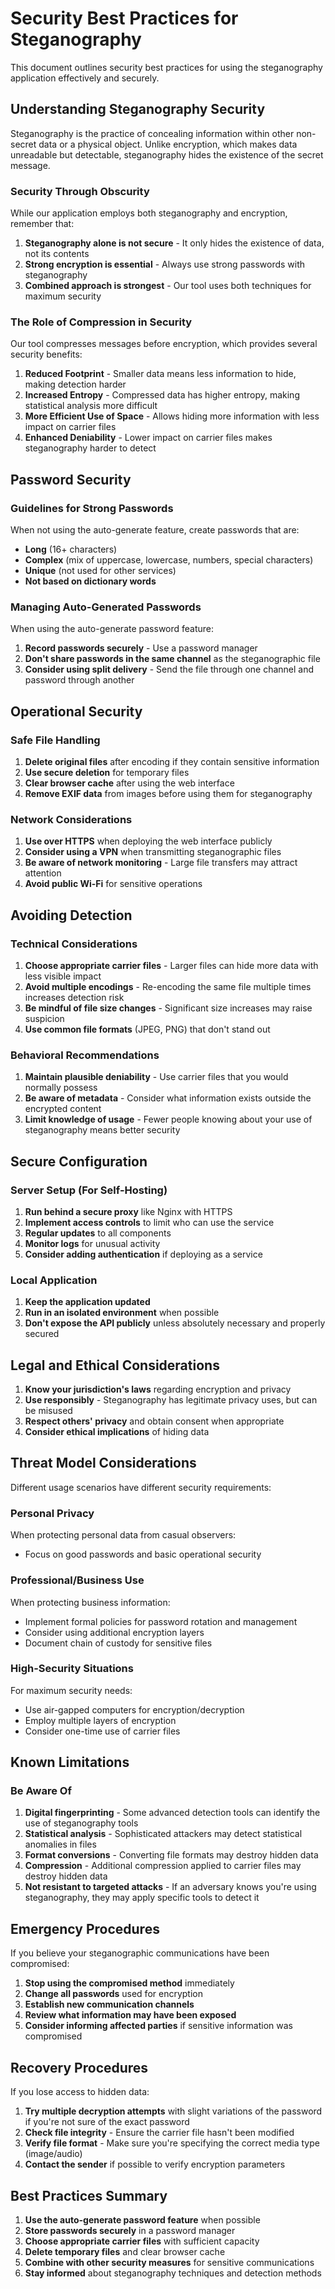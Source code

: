 # Security Best Practices for Steganography

This document outlines security best practices for using the steganography application effectively and securely.

## Understanding Steganography Security

Steganography is the practice of concealing information within other non-secret data or a physical object. Unlike encryption, which makes data unreadable but detectable, steganography hides the existence of the secret message.

### Security Through Obscurity

While our application employs both steganography and encryption, remember that:

1. **Steganography alone is not secure** - It only hides the existence of data, not its contents
2. **Strong encryption is essential** - Always use strong passwords with steganography
3. **Combined approach is strongest** - Our tool uses both techniques for maximum security

### The Role of Compression in Security

Our tool compresses messages before encryption, which provides several security benefits:

1. **Reduced Footprint** - Smaller data means less information to hide, making detection harder
2. **Increased Entropy** - Compressed data has higher entropy, making statistical analysis more difficult
3. **More Efficient Use of Space** - Allows hiding more information with less impact on carrier files
4. **Enhanced Deniability** - Lower impact on carrier files makes steganography harder to detect

## Password Security

### Guidelines for Strong Passwords

When not using the auto-generate feature, create passwords that are:

- **Long** (16+ characters)
- **Complex** (mix of uppercase, lowercase, numbers, special characters)
- **Unique** (not used for other services)
- **Not based on dictionary words**

### Managing Auto-Generated Passwords

When using the auto-generate password feature:

1. **Record passwords securely** - Use a password manager
2. **Don't share passwords in the same channel** as the steganographic file
3. **Consider using split delivery** - Send the file through one channel and password through another

## Operational Security

### Safe File Handling

1. **Delete original files** after encoding if they contain sensitive information
2. **Use secure deletion** for temporary files
3. **Clear browser cache** after using the web interface
4. **Remove EXIF data** from images before using them for steganography

### Network Considerations

1. **Use over HTTPS** when deploying the web interface publicly
2. **Consider using a VPN** when transmitting steganographic files
3. **Be aware of network monitoring** - Large file transfers may attract attention
4. **Avoid public Wi-Fi** for sensitive operations

## Avoiding Detection

### Technical Considerations

1. **Choose appropriate carrier files** - Larger files can hide more data with less visible impact
2. **Avoid multiple encodings** - Re-encoding the same file multiple times increases detection risk
3. **Be mindful of file size changes** - Significant size increases may raise suspicion
4. **Use common file formats** (JPEG, PNG) that don't stand out

### Behavioral Recommendations

1. **Maintain plausible deniability** - Use carrier files that you would normally possess
2. **Be aware of metadata** - Consider what information exists outside the encrypted content
3. **Limit knowledge of usage** - Fewer people knowing about your use of steganography means better security

## Secure Configuration

### Server Setup (For Self-Hosting)

1. **Run behind a secure proxy** like Nginx with HTTPS
2. **Implement access controls** to limit who can use the service
3. **Regular updates** to all components
4. **Monitor logs** for unusual activity
5. **Consider adding authentication** if deploying as a service

### Local Application

1. **Keep the application updated**
2. **Run in an isolated environment** when possible
3. **Don't expose the API publicly** unless absolutely necessary and properly secured

## Legal and Ethical Considerations

1. **Know your jurisdiction's laws** regarding encryption and privacy
2. **Use responsibly** - Steganography has legitimate privacy uses, but can be misused
3. **Respect others' privacy** and obtain consent when appropriate
4. **Consider ethical implications** of hiding data

## Threat Model Considerations

Different usage scenarios have different security requirements:

### Personal Privacy

When protecting personal data from casual observers:
- Focus on good passwords and basic operational security

### Professional/Business Use

When protecting business information:
- Implement formal policies for password rotation and management
- Consider using additional encryption layers
- Document chain of custody for sensitive files

### High-Security Situations

For maximum security needs:
- Use air-gapped computers for encryption/decryption
- Employ multiple layers of encryption
- Consider one-time use of carrier files

## Known Limitations

### Be Aware Of

1. **Digital fingerprinting** - Some advanced detection tools can identify the use of steganography tools
2. **Statistical analysis** - Sophisticated attackers may detect statistical anomalies in files
3. **Format conversions** - Converting file formats may destroy hidden data
4. **Compression** - Additional compression applied to carrier files may destroy hidden data
5. **Not resistant to targeted attacks** - If an adversary knows you're using steganography, they may apply specific tools to detect it

## Emergency Procedures

If you believe your steganographic communications have been compromised:

1. **Stop using the compromised method** immediately
2. **Change all passwords** used for encryption
3. **Establish new communication channels**
4. **Review what information may have been exposed**
5. **Consider informing affected parties** if sensitive information was compromised

## Recovery Procedures

If you lose access to hidden data:

1. **Try multiple decryption attempts** with slight variations of the password if you're not sure of the exact password
2. **Check file integrity** - Ensure the carrier file hasn't been modified
3. **Verify file format** - Make sure you're specifying the correct media type (image/audio)
4. **Contact the sender** if possible to verify encryption parameters

## Best Practices Summary

1. **Use the auto-generate password feature** when possible
2. **Store passwords securely** in a password manager
3. **Choose appropriate carrier files** with sufficient capacity
4. **Delete temporary files** and clear browser cache
5. **Combine with other security measures** for sensitive communications
6. **Stay informed** about steganography techniques and detection methods 